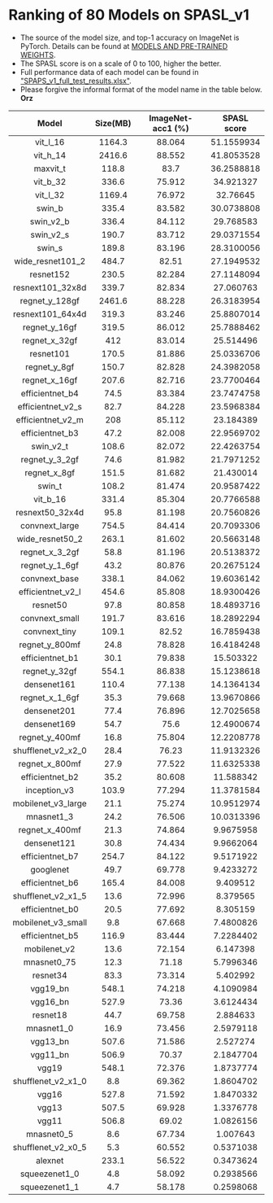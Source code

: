 # Ranking of 80 Models on SPASL_v1

- The source of the model size, and top-1 accuracy on ImageNet is PyTorch. Details can be found at [MODELS AND PRE-TRAINED WEIGHTS](https://pytorch.org/vision/stable/models.html).
- The SPASL score is on a scale of 0 to 100, higher the better.
- Full performance data of each model can be found in ["SPAPS_v1_full_test_results.xlsx"](./SPAPS_v1_full_test_results.xlsx).
- Please forgive the informal format of the model name in the table below. **Orz**

| **Model** | **Size(MB)** | **ImageNet-acc1 (%)** | **SPASL score** |
|:---------:|:------------:|:-----------------:|:---------------:|
| vit_l_16  |1164.3 |88.064 |   51.1559934|
| vit_h_14  |2416.6 |88.552 |   41.8053528|
| maxvit_t  |118.8  |83.7   |   36.2588818|
| vit_b_32  |336.6  |75.912 |   34.921327|
| vit_l_32  |1169.4 |76.972 |   32.76645|
| swin_b    |335.4  |83.582 |   30.0738808|
| swin_v2_b |336.4  |84.112 |   29.768583|
| swin_v2_s |190.7  |83.712 |   29.0371554|
| swin_s    |189.8  |83.196 |   28.3100056|
| wide_resnet101_2  |484.7  |82.51  |   27.1949532|
| resnet152 |230.5  |82.284 |   27.1148094|
| resnext101_32x8d  |339.7  |82.834 |   27.060763|
| regnet_y_128gf    |2461.6 |88.228 |   26.3183954|
| resnext101_64x4d  |319.3  |83.246 |   25.8807014|
| regnet_y_16gf |319.5  |86.012 |   25.7888462|
| regnet_x_32gf |412    |83.014 |   25.514496|
| resnet101 |170.5  |81.886 |   25.0336706|
| regnet_y_8gf  |150.7  |82.828 |   24.3982058|
| regnet_x_16gf |207.6  |82.716 |   23.7700464|
| efficientnet_b4   |74.5   |83.384 |   23.7474758|
| efficientnet_v2_s |82.7   |84.228 |   23.5968384|
| efficientnet_v2_m |208    |85.112 |   23.184389|
| efficientnet_b3   |47.2   |82.008 |   22.9569702|
| swin_v2_t |108.6  |82.072 |   22.4263754|
| regnet_y_3_2gf    |74.6   |81.982 |   21.7971252|
| regnet_x_8gf  |151.5  |81.682 |   21.430014|
| swin_t    |108.2  |81.474 |   20.9587422|
| vit_b_16  |331.4  |85.304 |   20.7766588|
| resnext50_32x4d   |95.8   |81.198 |   20.7560826|
| convnext_large    |754.5  |84.414 |   20.7093306|
| wide_resnet50_2   |263.1  |81.602 |   20.5663148|
| regnet_x_3_2gf    |58.8   |81.196 |   20.5138372|
| regnet_y_1_6gf    |43.2   |80.876 |   20.2675124|
| convnext_base |338.1  |84.062 |   19.6036142|
| efficientnet_v2_l |454.6  |85.808 |   18.9300426|
| resnet50  |97.8   |80.858 |   18.4893716|
| convnext_small    |191.7  |83.616 |   18.2892294|
| convnext_tiny |109.1  |82.52  |   16.7859438|
| regnet_y_800mf    |24.8   |78.828 |   16.4184248|
| efficientnet_b1   |30.1   |79.838 |   15.503322|
| regnet_y_32gf |554.1  |86.838 |   15.1238618|
| densenet161   |110.4  |77.138 |   14.1364134|
| regnet_x_1_6gf    |35.3   |79.668 |   13.9670866|
| densenet201   |77.4   |76.896 |   12.7025658|
| densenet169   |54.7   |75.6   |   12.4900674|
| regnet_y_400mf    |16.8   |75.804 |   12.2208778|
| shufflenet_v2_x2_0    |28.4   |76.23  |   11.9132326|
| regnet_x_800mf    |27.9   |77.522 |   11.6325338|
| efficientnet_b2   |35.2   |80.608 |   11.588342|
| inception_v3  |103.9  |77.294 |   11.3781584|
| mobilenet_v3_large    |21.1   |75.274 |   10.9512974|
| mnasnet1_3    |24.2   |76.506 |   10.0313396|
| regnet_x_400mf    |21.3   |74.864 |   9.9675958|
| densenet121   |30.8   |74.434 |   9.9662064|
| efficientnet_b7   |254.7  |84.122 |   9.5171922|
| googlenet |49.7   |69.778 |   9.4233272|
| efficientnet_b6   |165.4  |84.008 |   9.409512|
| shufflenet_v2_x1_5    |13.6   |72.996 |   8.379565|
| efficientnet_b0   |20.5   |77.692 |   8.305159|
| mobilenet_v3_small    |9.8    |67.668 |   7.4800826|
| efficientnet_b5   |116.9  |83.444 |   7.2284402|
| mobilenet_v2  |13.6   |72.154 |   6.147398|
| mnasnet0_75   |12.3   |71.18  |   5.7996346|
| resnet34  |83.3   |73.314 |   5.402992|
| vgg19_bn  |548.1  |74.218 |   4.1090984|
| vgg16_bn  |527.9  |73.36  |   3.6124434|
| resnet18  |44.7   |69.758 |   2.884633|
| mnasnet1_0    |16.9   |73.456 |   2.5979118|
| vgg13_bn  |507.6  |71.586 |   2.527274|
| vgg11_bn  |506.9  |70.37  |   2.1847704|
| vgg19 |548.1  |72.376 |   1.8737774|
| shufflenet_v2_x1_0    |8.8    |69.362 |   1.8604702|
| vgg16 |527.8  |71.592 |   1.8470332|
| vgg13 |507.5  |69.928 |   1.3376778|
| vgg11 |506.8  |69.02  |   1.0826156|
| mnasnet0_5    |8.6    |67.734 |   1.007643|
| shufflenet_v2_x0_5    |5.3    |60.552 |   0.5371038|
| alexnet   |233.1  |56.522 |   0.3473624|
| squeezenet1_0 |4.8    |58.092 |   0.2938566|
| squeezenet1_1 |4.7    |58.178 |   0.2598068|

